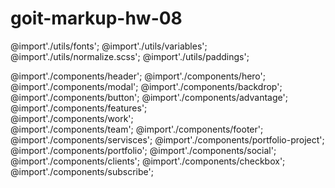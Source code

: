# goit-markup-hw-08

@import'./utils/fonts'; @import'./utils/variables';
@import'./utils/normalize.scss'; @import'./utils/paddings';

@import'./components/header'; @import'./components/hero';
@import'./components/modal'; @import'./components/backdrop';
@import'./components/button'; @import'./components/advantage';  
@import'./components/features';  
@import'./components/work';  
@import'./components/team'; @import'./components/footer';
@import'./components/servisces'; @import'./components/portfolio-project';
@import'./components/portfolio'; @import'./components/social';
@import'./components/clients'; @import'./components/checkbox';  
@import'./components/subscribe';
